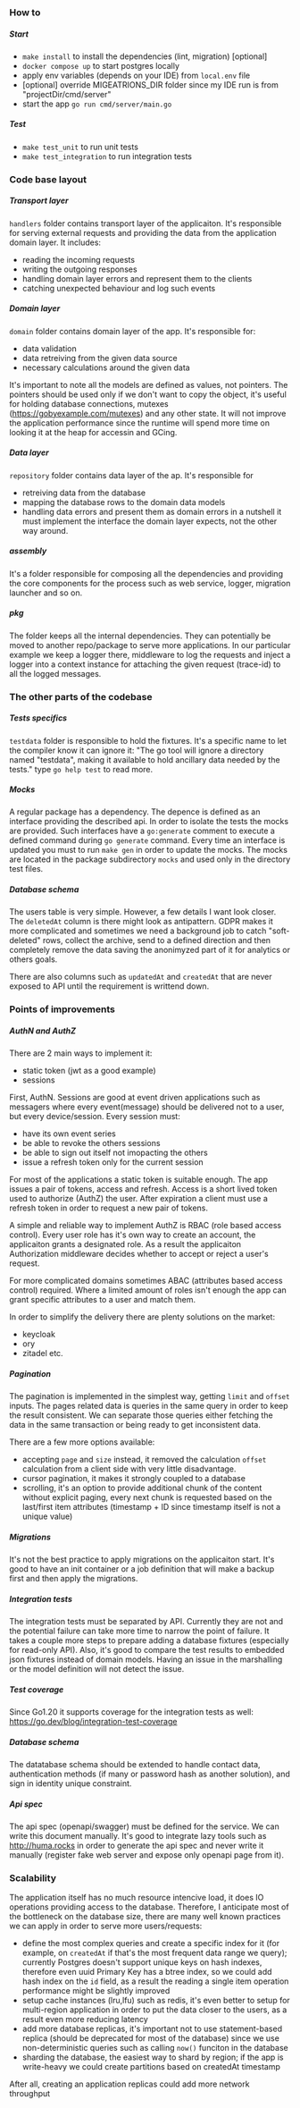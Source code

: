 ### How to

##### Start

- `make install` to install the dependencies (lint, migration) [optional]
- `docker compose up` to start postgres locally
- apply env variables (depends on your IDE) from `local.env` file
- [optional] override MIGEATRIONS_DIR folder since my IDE run is from "projectDir/cmd/server"
- start the app `go run cmd/server/main.go`

##### Test

- `make test_unit` to run unit tests
- `make test_integration` to run integration tests

### Code base layout

##### Transport layer

`handlers` folder contains transport layer of the applicaiton. It's responsible for serving external requests and providing the data from the application domain layer.
It includes:
- reading the incoming requests
- writing the outgoing responses
- handling domain layer errors and represent them to the clients
- catching unexpected behaviour and log such events

##### Domain layer

`domain` folder contains domain layer of the app. It's responsible for:
- data validation
- data retreiving from the given data source
- necessary calculations around the given data

It's important to note all the models are defined as values, not pointers.
The pointers should be used only if we don't want to copy the object, it's useful for holding database connections, mutexes (https://gobyexample.com/mutexes) and any other state.
It will not improve the application performance since the runtime will spend more time on looking it at the heap for accessin and GCing.

##### Data layer

`repository` folder contains data layer of the ap. It's responsible for 
- retreiving data from the database
- mapping the database rows to the domain data models
- handling data errors and present them as domain errors
in a nutshell it must implement the interface the domain layer expects, not the other way around.

##### assembly

It's a folder responsible for composing all the dependencies and providing the core components for the process such as web service, logger, migration launcher and so on.

##### pkg

The folder keeps all the internal dependencies. They can potentially be moved to another repo/package to serve more applications. In our particular example we keep a logger there, middleware to log the requests and inject a logger into a context instance for attaching the given request (trace-id) to all the logged messages.

### The other parts of the codebase

##### Tests specifics

`testdata` folder is responsible to hold the fixtures. 
It's a specific name to let the compiler know it can ignore it: "The go tool will ignore a directory named "testdata", making it available
to hold ancillary data needed by the tests."
type `go help test` to read more.

##### Mocks

A regular package has a dependency. The depence is defined as an interface providing the described api.
In order to isolate the tests the mocks are provided.
Such interfaces have a `go:generate` comment to execute a defined command during `go generate` command.
Every time an interface is updated you must to run `make gen` in order to update the mocks. 
The mocks are located in the package subdirectory `mocks` and used only in the directory test files.

##### Database schema

The users table is very simple. However, a few details I want look closer.
The `deletedAt` column is there might look as antipattern. GDPR makes it more complicated and sometimes we need a background job to catch "soft-deleted" rows, collect the archive, send to a defined direction and then completely remove the data saving the anonimyzed part of it for analytics or others goals.

There are also columns such as `updatedAt` and `createdAt` that are never exposed to API until the requirement is writtend down.

### Points of improvements

##### AuthN and AuthZ
There are 2 main ways to implement it:
- static token (jwt as a good example)
- sessions

First, AuthN.
Sessions are good at event driven applications such as messagers where every event(message) should be delivered not to a user, but every device/session.
Every session must:
- have its own event series
- be able to revoke the others sessions
- be able to sign out itself not imopacting the others
- issue a refresh token only for the current session

For most of the applications a static token is suitable enough.
The app issues a pair of tokens, access and refresh.
Access is a short lived token used to authorize (AuthZ) the user.
After expiration a client must use a refresh token in order to request a new pair of tokens.

A simple and reliable way to implement AuthZ is RBAC (role based access control).
Every user role has it's  own way to create an account, the applicaiton grants a designated role.
As a result the applicaiton Authorization middleware decides whether to accept or reject a user's request.

For more complicated domains sometimes ABAC (attributes based access control) required. Where a limited amount of roles isn't enough the app can grant specific attributes to a user and match them.

In order to simplify the delivery there are plenty solutions on the market:
- keycloak
- ory
- zitadel
etc.

##### Pagination

The pagination is implemented in the simplest way, getting `limit` and `offset` inputs.
The pages related data is queries in the same query in order to keep the result consistent.
We can separate those queries either fetching the data in the same transaction or being ready to get inconsistent data.


There are a few more options available:
- accepting `page` and `size` instead, it removed the calculation `offset` calculation from a client side with very little disadvantage.
- cursor pagination, it makes it strongly coupled to a database
- scrolling, it's an option to provide additional chunk of the content without explicit paging, every next chunk is requested based on the last/first item attributes (timestamp + ID since timestamp itself is not a unique value)

##### Migrations

It's not the best practice to apply migrations on the applicaiton start.
It's good to have an init container or a job definition that will make a backup first and then apply the migrations.

##### Integration tests

The integration tests must be separated by API.
Currently they are not and the potential failure can take more time to narrow the point of failure.
It takes a couple more steps to prepare adding a database fixtures (especially for read-only API).
Also, it's good to compare the test results to embedded json fixtures instead of domain models. Having an issue in the marshalling or the model definition will not detect the issue.

##### Test coverage
Since Go1.20 it supports coverage for the integration tests as well:
https://go.dev/blog/integration-test-coverage

##### Database schema
The datatabase schema should be extended to handle contact data, authentication methods (if many or password hash as another solution), and sign in identity unique constraint.

##### Api spec
The api spec (openapi/swagger) must be defined for the service.
We can write this document manually.
It's good to integrate lazy tools such as http://huma.rocks in order to generate the api spec and never write it manually (register fake web server and expose only openapi page from it).

### Scalability
The application itself has no much resource intencive load, it does IO operations providing access to the database. Therefore, I anticipate most of the bottleneck on the database size, there are many well known practices we can apply in order to serve more users/requests:
- define the most complex queries and create a specific index for it (for example, on `createdAt` if that's the most frequent data range we query); currently Postgres doesn't support unique keys on hash indexes, therefore even uuid Primary Key has a btree index, so we could add hash index on the `id` field, as a result the reading a single item operation performance might be slightly improved
- setup cache instances (lru,lfu) such as redis, it's even better to setup for multi-region application in order to put the data closer to the users, as a result even more reducing latency
- add more database replicas, it's important not to use statement-based replica (should be deprecated for most of the database) since we use non-deterministic queries such as calling `now()` funciton in the database
- sharding the database, the easiest way to shard by region; if the app is write-heavy we could create partitions based on createdAt timestamp

After all, creating an application replicas could add more network throughput
